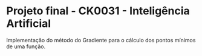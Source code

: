 # Projeto final - CK0031 - Inteligência Artificial

Implementação do método do Gradiente para o cálculo dos pontos mínimos de uma função.
